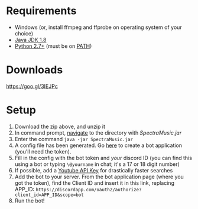 # Requirements
* Windows (or, install ffmpeg and ffprobe on operating system of your choice)
* [Java JDK 1.8](https://www.google.com/#q=download+jdk+8)
* [Python 2.7+](https://www.python.org/downloads/) (must be on [PATH](https://www.google.com/search?q=add+python+to+system+path))

# Downloads
https://goo.gl/3IEJPc

# Setup
1. Download the zip above, and unzip it
2. In command prompt, [navigate](https://www.google.com/#q=how+to+navigate+in+cmd+prompt) to the directory with _SpectraMusic.jar_
3. Enter the command `java -jar SpectraMusic.jar`
4. A config file has been generated. Go [here](https://discordapp.com/developers/applications/me/create) to create a bot application (you'll need the token).
5. Fill in the config with the bot token and _your_ discord ID (you can find this using a bot or typing `\@yourname` in chat; it's a 17 or 18 digit number)
6. If possible, add a [Youtube API Key](https://console.developers.google.com/apis/dashboard) for drastically faster searches
7. Add the bot to your server. From the bot application page (where you got the token), find the Client ID and insert it in this link, replacing APP_ID: `​https://discordapp.com/oauth2/authorize?client_id=APP_ID&scope=bot`
8. Run the bot!